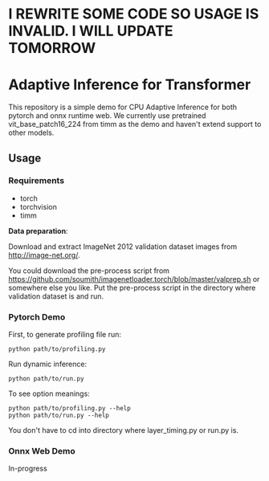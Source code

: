 # I REWRITE SOME CODE SO USAGE IS INVALID. I WILL UPDATE TOMORROW
# Adaptive Inference for Transformer
This repository is a simple demo for CPU Adaptive Inference for both pytorch and onnx runtime web. We currently use pretrained vit_base_patch16_224 from timm as the demo and haven't extend support to other models.  

## Usage

### Requirements

- torch 
- torchvision
- timm

**Data preparation**: 

Download and extract ImageNet 2012 validation dataset images from http://image-net.org/. 

You could download the pre-process script from https://github.com/soumith/imagenetloader.torch/blob/master/valprep.sh or somewhere else you like. Put the pre-process script in the directory where validation dataset is and run.

### Pytorch Demo
First, to generate profiling file run: 
```
python path/to/profiling.py
```
Run dynamic inference:
```
python path/to/run.py
```
To see option meanings:
```
python path/to/profiling.py --help
python path/to/run.py --help
```
You don't have to cd into directory where layer_timing.py or run.py is.


### Onnx Web Demo
In-progress


